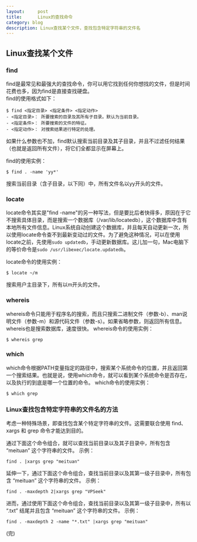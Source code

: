 ```yaml
---
layout:     post
title:      Linux的查找命令
category: blog
description: Linux查找某个文件，查找包含特定字符串的文件名
---
```


## Linux查找某个文件  
   
### find   

find是最常见和最强大的查找命令，你可以用它找到任何你想找的文件，但是时间花费也多，因为find是直接查找硬盘。    
find的使用格式如下：    
	
	$ find <指定目录> <指定条件> <指定动作>    
	- <指定目录>： 所要搜索的目录及其所有子目录。默认为当前目录。   
	- <指定条件>： 所要搜索的文件的特征。   
	- <指定动作>： 对搜索结果进行特定的处理。
	
如果什么参数也不加，find默认搜索当前目录及其子目录，并且不过滤任何结果（也就是返回所有文件），将它们全都显示在屏幕上。      

find的使用实例：     
	
	$ find . -name 'yy*'   

搜索当前目录（含子目录，以下同）中，所有文件名以yy开头的文件。　   

### locate    

locate命令其实是"find -name"的另一种写法，但是要比后者快得多，原因在于它不搜索具体目录，而是搜索一个数据库（/var/lib/locatedb），这个数据库中含有本地所有文件信息。Linux系统自动创建这个数据库，并且每天自动更新一次，所以使用locate命令查不到最新变动过的文件。为了避免这种情况，可以在使用locate之前，先使用`sudo updatedb`，手动更新数据库。这儿加一句，Mac电脑下的等价命令是`sudo /usr/libexec/locate.updatedb`。

locate命令的使用实例：
	
	$ locate ~/m	
	
搜索用户主目录下，所有以m开头的文件。

### whereis    

whereis命令只能用于程序名的搜索，而且只搜索二进制文件（参数-b）、man说明文件（参数-m）和源代码文件（参数-s）。如果省略参数，则返回所有信息。whereis也是搜索数据库，速度很快。
whereis命令的使用实例：　
	
	$ whereis grep

### which  
which命令根据PATH变量指定的路径中，搜索某个系统命令的位置，并且返回第一个搜索结果。也就是说，使用which命令，就可以看到某个系统命令是否存在，以及执行的到底是哪一个位置的命令。
which命令的使用实例：		
		
	$ which grep

### Linux查找包含特定字符串的文件名的方法   

考虑一种特殊场景，即查找包含某个特定字符串的文件。这需要联合使用 find、xargs 和 grep 命令才能达到目的。

通过下面这个命令组合，就可以查找当前目录以及其子目录中，所有包含 “meituan” 这个字符串的文件。
示例：

	find . |xargs grep "meituan"   

延伸一下，通过下面这个命令组合，查找当前目录以及其第一级子目录中，所有包含 “meituan” 这个字符串的文件。
示例：

	find . -maxdepth 2|xargs grep "VPSeek"   

进而，通过使用下面这个命令组合，查找当前目录以及其第一级子目录中，所有以 “.txt” 结尾并且包含 “meituan” 这个字符串的文件。
示例：

	find . -maxdepth 2 -name "*.txt" |xargs grep "meituan"  	
(完)


	                                                                                                                                                                             